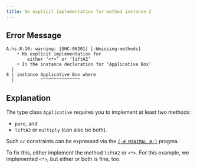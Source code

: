 ```yaml
---
title: No explicit implementation for method instance 2
---
```


## Error Message

```
A.hs:8:10: warning: [GHC-06201] [-Wmissing-methods]
    • No explicit implementation for
        either ‘<*>’ or ‘liftA2’
    • In the instance declaration for ‘Applicative Box’
  |
8 | instance Applicative Box where
  |          ^^^^^^^^^^^^^^^
```

## Explanation

The type class `Applicative` requires you to implement at least two methods:

* `pure`, and
* `liftA2` or `multiply` (can also be both).

Such `or` constraints can be expressed via the [`{-# MINIMAL #-}`](https://downloads.haskell.org/ghc/latest/docs/users_guide/exts/pragmas.html#minimal-pragma) pragma.

To fix this, either implement the method `liftA2` or `<*>`. For this example, we implemented `<*>`, but either or both is fine, too.
